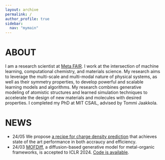 ```yaml
---
layout: archive
permalink: /
author_profile: true
sidebar:
  nav: "mymain"
---
```


<h1>ABOUT</h1>

I am a research scientist at [Meta FAIR](https://ai.meta.com/research). I work at the intersection of machine learning, computational chemistry, and materials science. My research aims to leverage the multi-scale and multi-modal nature of physical systems, as well as their symmetry properties, to develop powerful and scalable learning models and algorithms. My research combines generative modeling of atomistic structures and learned simulation techniques to accelerate the design of new materials and molecules with desired properties. I completed my PhD at MIT CSAIL, advised by <a style="text-decoration:none" href="https://people.csail.mit.edu/tommi/tommi.html">Tommi Jaakkola.

<h1>NEWS</h1>

- 24/05 We propose [a recipe for charge density prediction](https://arxiv.org/abs/2405.19276) that achieves state of the art performance in both accraucy and efficiency.
- 24/03 [MOFDiff](https://openreview.net/forum?id=0VBsoluxR2), a diffusion-based generative model for metal-organic frameworks, is accepted to ICLR 2024. [Code is available](https://github.com/microsoft/MOFDiff).